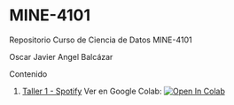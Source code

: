 # MINE-4101
Repositorio Curso de Ciencia de Datos MINE-4101 

Oscar Javier Angel Balcázar

Contenido

1. [Taller 1 - Spotify](https://github.com/ojangelb/MINE-4101/blob/main/Taller_1/Taller_1.ipynb) Ver en Google Colab: [![Open In Colab](https://colab.research.google.com/assets/colab-badge.svg)](https://colab.research.google.com/github/ojangelb/MINE-4101/blob/main/Taller_1/Taller_1.ipynb)
